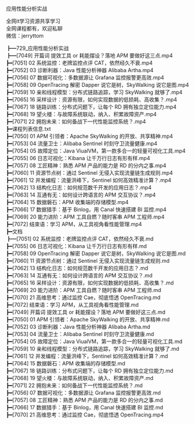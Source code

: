 应用性能分析实战

全网it学习资源共享学习<br>全网课程都有，欢迎私聊<br>微信：jerryttom<br>

┣━729_应用性能分析实战<br> ┣━[7049] 开篇词 提效工具 or 耗能摆设？落地 APM 要做好这三点.mp4<br> ┣━[7051] 02 系统监控：老牌监控点评 CAT，依然经久不衰.mp4<br> ┣━[7052] 03 诊断利器：Java 性能分析神器 Alibaba Artha.mp4<br> ┣━[7056] 07 数据可视化：多数据源让 Grafana 监控报警更高效.mp4<br> ┣━[7058] 09 OpenTracing 解密 Dapper 说它是树，SkyWalking 说它是图.mp4<br> ┣━[7059] 10 亲和线程模型：分布式链路追踪，学习 SkyWalking 就够了.mp4<br> ┣━[7065] 16 采样设计：资源有限，如何实现数据的低损耗、高收集？.mp4<br> ┣━[7067] 18 链路训练：分布式问题下，让每个 RD 拥有独立定位能力.mp4<br> ┣━[7068] 19 望火楼：与故障系统联动，纳入、积累故障资产.mp4<br> ┣━[7071] 22 拥抱未来：如何备战下一代性能监控系统？.mp4<br> ┣━课程列表信息.txt<br> ┣━[7050] 01 APM 引领者：Apache SkyWalking 的开放、共享精神.mp4<br> ┣━[7053] 04 流量卫士：Alibaba Sentinel 时刻守卫流量健康.mp4<br> ┣━[7054] 05 故障定位：Java ViualVM，第一款多合一的轻量可视化工具.mp4<br> ┣━[7055] 06 日志可视化：Kibana 让千万行日志有形有样.mp4<br> ┣━[7057] 08 工匠精神：熟悉 APM 产品的能力是 RD 的分内之事.mp4<br> ┣━[7060] 11 资源节点树：通过 Sentinel 无侵入实现流量链生成规则.mp4<br> ┣━[7061] 12 并发编程：流量洪峰下，Sentinel 如何高效精准计算？.mp4<br> ┣━[7062] 13 结构化日志：如何规范数千开发的应用日志？.mp4<br> ┣━[7063] 14 互通有无：如何设计跨语言的 APM 交互协议？.mp4<br> ┣━[7064] 15 数据磐石：APM 收集端的存储模型.mp4<br> ┣━[7066] 17 数据猎手：基于 Binlog，用 Canal 快速搭建 BI 监控.mp4<br> ┣━[7069] 20 能力进阶：APM 工具自燃？随时客串 APM 工程师.mp4<br> ┣━[7072] 结束语：学习 APM，从工具视角看性能管理.mp4<br> ┣━文档<br> ┣━[7051] 02 系统监控：老牌监控点评 CAT，依然经久不衰.md<br> ┣━[7055] 06 日志可视化：Kibana 让千万行日志有形有样.md<br> ┣━[7058] 09 OpenTracing 解密 Dapper 说它是树，SkyWalking 说它是图.md<br> ┣━[7060] 11 资源节点树：通过 Sentinel 无侵入实现流量链生成规则.md<br> ┣━[7062] 13 结构化日志：如何规范数千开发的应用日志？.md<br> ┣━[7063] 14 互通有无：如何设计跨语言的 APM 交互协议？.md<br> ┣━[7065] 16 采样设计：资源有限，如何实现数据的低损耗、高收集？.md<br> ┣━[7069] 20 能力进阶：APM 工具自燃？随时客串 APM 工程师.md<br> ┣━[7070] 21 高维思考：通过监控 Cae，彻底悟透 OpenTracing.md<br> ┣━[7072] 结束语：学习 APM，从工具视角看性能管理.md<br> ┣━[7049] 开篇词 提效工具 or 耗能摆设？落地 APM 要做好这三点.md<br> ┣━[7050] 01 APM 引领者：Apache SkyWalking 的开放、共享精神.md<br> ┣━[7052] 03 诊断利器：Java 性能分析神器 Alibaba Artha.md<br> ┣━[7053] 04 流量卫士：Alibaba Sentinel 时刻守卫流量健康.md<br> ┣━[7054] 05 故障定位：Java ViualVM，第一款多合一的轻量可视化工具.md<br> ┣━[7059] 10 亲和线程模型：分布式链路追踪，学习 SkyWalking 就够了.md<br> ┣━[7061] 12 并发编程：流量洪峰下，Sentinel 如何高效精准计算？.md<br> ┣━[7064] 15 数据磐石：APM 收集端的存储模型.md<br> ┣━[7067] 18 链路训练：分布式问题下，让每个 RD 拥有独立定位能力.md<br> ┣━[7068] 19 望火楼：与故障系统联动，纳入、积累故障资产.md<br> ┣━[7071] 22 拥抱未来：如何备战下一代性能监控系统？.md<br> ┣━[7056] 07 数据可视化：多数据源让 Grafana 监控报警更高效.md<br> ┣━[7057] 08 工匠精神：熟悉 APM 产品的能力是 RD 的分内之事.md<br> ┣━[7066] 17 数据猎手：基于 Binlog，用 Canal 快速搭建 BI 监控.md<br> ┣━[7070] 21 高维思考：通过监控 Cae，彻底悟透 OpenTracing.mp4